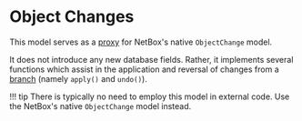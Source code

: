# Object Changes

This model serves as a [proxy](https://docs.djangoproject.com/en/stable/topics/db/models/#proxy-models) for NetBox's native `ObjectChange` model.

It does not introduce any new database fields. Rather, it implements several functions which assist in the application and reversal of changes from a [branch](./branch.md) (namely `apply()` and `undo()`).

!!! tip
    There is typically no need to employ this model in external code. Use the NetBox's native `ObjectChange` model instead.
